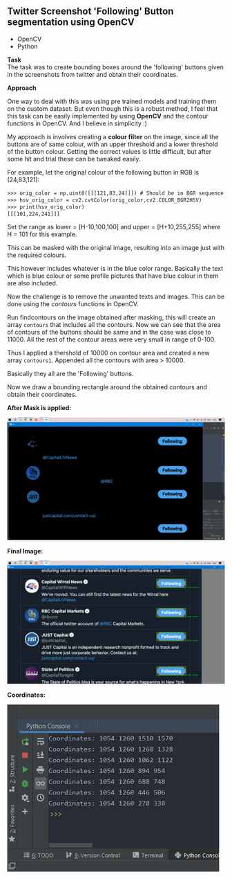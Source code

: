 <h2> Twitter Screenshot 'Following' Button segmentation using OpenCV </h2>


* OpenCV 
* Python 

**Task**
<br>
The task was to create bounding boxes around the 'following' buttons given in the screenshots from twitter and obtain their coordinates.

**Approach**

One way to deal with this was using pre trained models and training them on the custom dataset. But even though this is a robust method, I feel that this task can be easily implemented by using **OpenCV** and the contour functions in OpenCV. And I believe in simplicity :)
<br>

My approach is involves creating a **colour filter** on the image, since all the buttons are of same colour, with an upper threshold and a lower threshold of the button colour. Getting the correct values is little difficult, but after some hit and trial these can be tweaked easily.

For example, let the original colour of the following button in RGB is (24,83,121):

```
>>> orig_color = np.uint8([[[121,83,24]]]) # Should be in BGR sequence
>>> hsv_orig_color = cv2.cvtColor(orig_color,cv2.COLOR_BGR2HSV)
>>> print(hsv_orig_color)
[[[101,224,241]]]
```
Set the range as lower = [H-10,100,100] and upper = [H+10,255,255] where H = 101 for this example.


This can be masked with the original image, resulting into an image just with the required colours.

This however includes whatever is in the blue color range. Basically the text which is blue colour or some profile pictures that have blue colour in them are also included. 

Now the challenge is to remove the unwanted texts and images. This can be done using the *contours* functions in OpenCV.

Run findcontours on the image obtained after masking, this will create an array `contours` that includes all the contours. Now we can see that the area of contours of the buttons should be same and in the case was close to 11000. All the rest of the contour areas were very small in range of 0-100. 

Thus I applied a thershold of 10000 on contour area and created a new array `contours1`. Appended all the contours with area > 10000.

Basically they all are the 'Following' buttons. 

Now we draw a bounding rectangle around the obtained contours and obtain their coordinates. 

**After Mask is applied:**
  
![Image](https://github.com/knightowl2704/OpenCV_Twitter_screenshot/blob/master/assets/Screenshot%20(48).png)

**Final Image:**

![FinalImage](https://github.com/knightowl2704/OpenCV_Twitter_screenshot/blob/master/assets/Screenshot%20(47).png)


**Coordinates:**

![FinalImage](https://github.com/knightowl2704/OpenCV_Twitter_screenshot/blob/master/assets/Screenshot%20(50).png)

